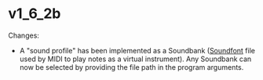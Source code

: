 ﻿# v1_6_2b

Changes:
- A "sound profile" has been implemented as a Soundbank ([Soundfont](https://www.polyphone-soundfonts.com/)  file used by MIDI to play notes as a virtual instrument). Any Soundbank can now be selected by providing the file path in the program arguments.
